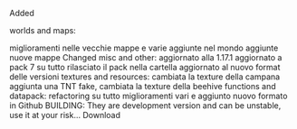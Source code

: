 Added

worlds and maps:

miglioramenti nelle vecchie mappe e varie aggiunte nel mondo
aggiunte nuove mappe
Changed
misc and other:
aggiornato alla 1.17.1
aggiornato a pack 7 su tutto
rilasciato il pack nella cartella
aggiornato al nuovo format delle versioni
textures and resources:
cambiata la texture della campana 
aggiunta una TNT fake, cambiata la texture della beehive
functions and datapack:
refactoring su tutto
miglioramenti vari e aggiunto nuovo formato in Github
BUILDING: They are development version and can be unstable, use it at your risk...
Download